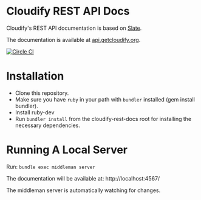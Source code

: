 
Cloudify REST API Docs
======================

Cloudify's REST API documentation is based on [Slate](https://github.com/tripit/slate).

The documentation is available at [api.getcloudify.org](http://docs.getcloudify.org/api).

[![Circle CI](https://circleci.com/gh/cloudify-cosmo/cloudify-rest-docs.svg?style=svg)](https://circleci.com/gh/cloudify-cosmo/cloudify-rest-docs)

# Installation

* Clone this repository.
* Make sure you have `ruby` in your path with `bundler` installed (gem install bundler).
* Install ruby-dev
* Run `bundler install` from the cloudify-rest-docs root for installing the necessary dependencies.

# Running A Local Server

Run: `bundle exec middleman server`

The documentation will be available at: http://localhost:4567/

The middleman server is automatically watching for changes.
